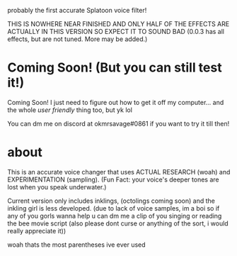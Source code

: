 probably the first accurate Splatoon voice filter!

THIS IS NOWHERE NEAR FINISHED AND ONLY HALF OF THE EFFECTS ARE ACTUALLY IN THIS VERSION SO EXPECT IT TO SOUND BAD
(0.0.3 has all effects, but are not tuned. More may be added.)

# Coming Soon! (But you can still test it!)

Coming Soon! I just need to figure out how to get it off my computer... and the whole *user friendly* thing too, but yk lol

You can dm me on discord at okmrsavage#0861 if you want to try it till then!

# about

This is an accurate voice changer that uses ACTUAL RESEARCH (woah) and EXPERIMENTATION (sampling).
(Fun Fact: your voice's deeper tones are lost when you speak underwater.)


Current version only includes inklings, (octolings coming soon) and the inkling girl is less developed. (due to lack of voice samples, im a boi so if any of you gorls wanna help u can dm me a clip of you singing or reading the bee movie script (also please dont curse or anything of the sort, i would really appreciate it))

woah thats the most parentheses ive ever used
